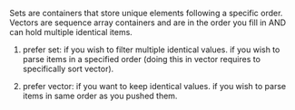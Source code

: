 Sets are containers that store unique elements following a specific order.
Vectors are sequence array containers and are in the order you fill in AND can hold multiple identical items.

1. prefer set:
if you wish to filter multiple identical values.
if you wish to parse items in a specified order (doing this in vector requires to specifically sort vector).

2. prefer vector:
if you want to keep identical values.
if you wish to parse items in same order as you pushed them.

